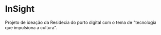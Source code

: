 # InSight

Projeto de ideação da Residecia do porto digital com o tema de "tecnologia que impulsiona a cultura".
